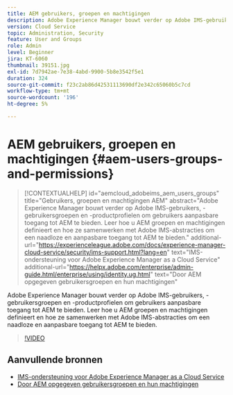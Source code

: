 ```yaml
---
title: AEM gebruikers, groepen en machtigingen
description: Adobe Experience Manager bouwt verder op Adobe IMS-gebruikers, -gebruikersgroepen en -productprofielen om gebruikers aanpasbare toegang tot AEM te bieden. Leer hoe u AEM groepen en machtigingen definieert en hoe ze samenwerken met Adobe IMS-abstracties om een naadloze en aanpasbare toegang tot AEM te bieden.
version: Cloud Service
topic: Administration, Security
feature: User and Groups
role: Admin
level: Beginner
jira: KT-6060
thumbnail: 39151.jpg
exl-id: 7d7942ae-7e38-4abd-9900-5b8e3542f5e1
duration: 324
source-git-commit: f23c2ab86d42531113690df2e342c65060b5c7cd
workflow-type: tm+mt
source-wordcount: '196'
ht-degree: 5%

---
```


# AEM gebruikers, groepen en machtigingen {#aem-users-groups-and-permissions}

>[!CONTEXTUALHELP]
>id="aemcloud_adobeims_aem_users_groups"
>title="Gebruikers, groepen en machtigingen AEM"
>abstract="Adobe Experience Manager bouwt verder op Adobe IMS-gebruikers, -gebruikersgroepen en -productprofielen om gebruikers aanpasbare toegang tot AEM te bieden. Leer hoe u AEM groepen en machtigingen definieert en hoe ze samenwerken met Adobe IMS-abstracties om een naadloze en aanpasbare toegang tot AEM te bieden."
>additional-url="https://experienceleague.adobe.com/docs/experience-manager-cloud-service/security/ims-support.html?lang=en" text="IMS-ondersteuning voor Adobe Experience Manager as a Cloud Service"
>additional-url="https://helpx.adobe.com/enterprise/admin-guide.html/enterprise/using/identity.ug.html" text="Door AEM opgegeven gebruikersgroepen en hun machtigingen"

Adobe Experience Manager bouwt verder op Adobe IMS-gebruikers, -gebruikersgroepen en -productprofielen om gebruikers aanpasbare toegang tot AEM te bieden. Leer hoe u AEM groepen en machtigingen definieert en hoe ze samenwerken met Adobe IMS-abstracties om een naadloze en aanpasbare toegang tot AEM te bieden.

>[!VIDEO](https://video.tv.adobe.com/v/39151?quality=12&learn=on)

## Aanvullende bronnen

+ [IMS-ondersteuning voor Adobe Experience Manager as a Cloud Service](https://experienceleague.adobe.com/docs/experience-manager-cloud-service/security/ims-support.html)
+ [Door AEM opgegeven gebruikersgroepen en hun machtigingen](https://experienceleague.adobe.com/docs/experience-manager-65/administering/security/security.html#built-in-users-and-groups)
